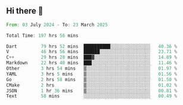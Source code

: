 ## Hi there 👋

<!--START_SECTION:waka-->

```rust
From: 03 July 2024 - To: 23 March 2025

Total Time: 197 hrs 56 mins

Dart         79 hrs 52 mins  ██████████░░░░░░░░░░░░░░░   40.36 %
V            46 hrs 56 mins  ██████░░░░░░░░░░░░░░░░░░░   23.71 %
C++          29 hrs 28 mins  ███▓░░░░░░░░░░░░░░░░░░░░░   14.89 %
Markdown     22 hrs 40 mins  ███░░░░░░░░░░░░░░░░░░░░░░   11.46 %
Other        3 hrs 54 mins   ▒░░░░░░░░░░░░░░░░░░░░░░░░   01.97 %
YAML         3 hrs 5 mins    ▒░░░░░░░░░░░░░░░░░░░░░░░░   01.56 %
Go           2 hrs 58 mins   ▒░░░░░░░░░░░░░░░░░░░░░░░░   01.50 %
CMake        2 hrs           ▒░░░░░░░░░░░░░░░░░░░░░░░░   01.02 %
JSON         1 hr 36 mins    ▒░░░░░░░░░░░░░░░░░░░░░░░░   00.81 %
Text         58 mins         ░░░░░░░░░░░░░░░░░░░░░░░░░   00.49 %
```

<!--END_SECTION:waka-->

<!--
**mathiskakal/mathiskakal** is a ✨ _special_ ✨ repository because its `README.md` (this file) appears on your GitHub profile.

Here are some ideas to get you started:

- 🔭 I’m currently working on ...
- 🌱 I’m currently learning ...
- 👯 I’m looking to collaborate on ...
- 🤔 I’m looking for help with ...
- 💬 Ask me about ...
- 📫 How to reach me: ...
- 😄 Pronouns: ...
- ⚡ Fun fact: ...
-->
